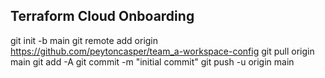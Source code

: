 ## Terraform Cloud Onboarding



git init -b main
git remote add origin https://github.com/peytoncasper/team_a-workspace-config
git pull origin main
git add -A
git commit -m "initial commit"
git push -u origin main